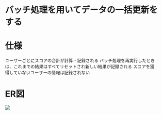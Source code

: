 # バッチ処理を用いてデータの一括更新をする

# 仕様
ユーザーごとにスコアの合計が計算・記録される
バッチ処理を再実行したときは、これまでの結果はすべてリセットされ新しい結果が記録される
スコアを獲得していないユーザーの情報は記録されない


# ER図
![](https://drive.google.com/drive/folders/1eyB6AVUT0u5DQrCrHVVsubZMKr-5JyBZ)

